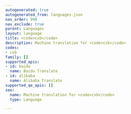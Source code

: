 ```yaml
---
autogenerated: true
autogenerated_from: languages.json
nav_order: 998
nav_exclude: true
parent: Languages
layout: language
title: <code>csb</code>
description: Machine translation for <code>csb</code>
codes:
- csb
family: []
supported_apis:
- id: baidu
  name: Baidu Translate
- id: alibaba
  name: Alibaba Translate
supported_qe_apis: []
seo:
  name: Machine translation for <code>csb</code>
  type: Language

---
```


